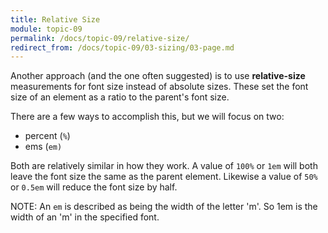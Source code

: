 ```yaml
---
title: Relative Size
module: topic-09
permalink: /docs/topic-09/relative-size/
redirect_from: /docs/topic-09/03-sizing/03-page.md
---
```


<div class="divider-heading"></div>

Another approach (and the one often suggested) is to use **relative-size** measurements for font size instead of absolute sizes. These set the font size of an element as a ratio to the parent's font size.

There are a few ways to accomplish this, but we will focus on two:

- percent (`%`)
- ems (`em)`

Both are relatively similar in how they work. A value of `100%` or `1em` will both leave the font size the same as the parent element. Likewise a value of `50%` or `0.5em` will reduce the font size by half.

<span class="label label-info">NOTE:</span> An `em` is described as being the width of the letter 'm'. So 1em is the width of an 'm' in the specified font.

<div class="codepen-embed">
  <p data-height="600" data-theme-id="30567" data-slug-hash="vWYNRv" data-default-tab="css,result" data-user="Media-Ed-Online" data-embed-version="2" data-pen-title="[Topic-08] Adding Emphasis, Pt. 7" class="codepen"></p>
</div>
